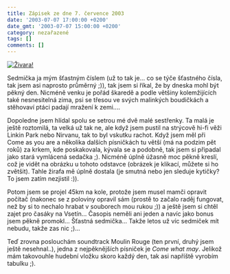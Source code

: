 ```yaml
---
title: Zápisek ze dne 7. července 2003
date: '2003-07-07 17:00:00 +0200'
date_gmt: '2003-07-07 15:00:00 +0200'
category: nezařazené
tags: []
comments: []
---
```

<p>
<div ><a href="/assets/migrated/old-images/zirafa.jpg"><img src="/assets/migrated/old-images/zirafa_mala.jpg" alt="Živara!"></a>  </div>
<p>Sedmička ja mým šťastným číslem (už to tak je... co se týče šťastného  čísla, tak jsem asi naprosto průměrný ;)), tak jsem si říkal, že by dneska mohl  být pěkný den. Nicméně venku je pořád škaredě a podle většiny kolemžijících  také nesnesitelná zima, psi se třesou ve svých malinkých boudičkách a stěhovaví  ptáci padají mražení k zemi....</p>
<p>Dopoledne jsem hlídal spolu se setrou mé  dvě malé sestřenky. Ta malá je ještě roztomilá, ta velká už tak ne, ale když  jsem pustil na strýcově hi-fi věži Linkin Park nebo Nirvanu, tak to byl vskutku  rachot. Když jsem měl při Come as you are a několika dalších písničkách tu  větší (má na podzim pět roků) za krkem, kde poskakovala, kývala se a podobně, tak  jsem si připadal jako stará vymlácená sedačka ;). Nicméně úplně úžasně moc  pěkně kreslí, což je vidět na obrázku u tohoto odstavce (obrázek je klikací,  můžete si ho zvětšit). Tahle žirafa mě úplně dostala (je smutná nebo jen sleduje  kytičky? To jsem zatím nezjistil :)).</p>
<p>Potom jsem se projel 45km na kole, protože jsem musel mamči opravit počítač  (nakonec se z poloviny opravil sám (prostě to začalo raděj fungovat, než by si to  nechalo hrabat v souborech mou rukou ;)) a ještě jsem si chtěl zajet pro časáky na  Vsetín... Časopis neměli ani jeden a navíc jako bonus jsem pěkně promokl...  Šťastná sedmička... Takže letos už víc sedmiček mít nebudu, takže zas nic ;)...</p>
<p>Teď zrovna poslouchám soundtrack Moulin Rouge (ten první, druhý jsem ještě  nesehnal..), jedna z nejpěknějších písniček je <i title="tady býval odkaz na soubor 'cwm.htm'">Come what may</i>.  Jelikož mám takovouhle hudební vložku skoro každý den, tak asi napříště vyrobím  tabulku ;).</p>
